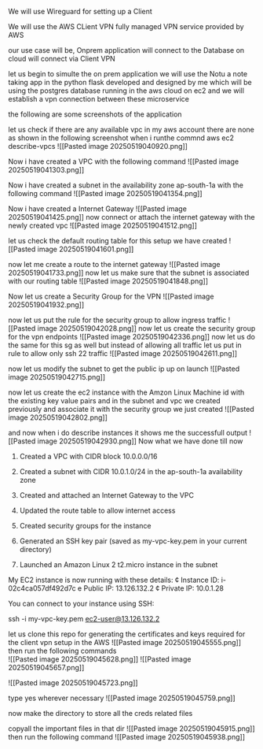 
We will use Wireguard for setting up a Client 

We will use the AWS CLient VPN fully managed VPN service provided by AWS

our use case will be, Onprem application will connect to the Database on cloud will connect via Client VPN

let us begin 
to simulte the on prem application we will use the Notu a note taking app in the python flask developed and designed by me which will be using the postgres database running in the aws cloud on ec2 and we will establish a vpn connection between these microservice

the following are some screenshots of the application 


let us check if there are any available vpc in my aws account 
there are none as shown in the following screenshot when i runthe commnd
aws ec2 describe-vpcs
![[Pasted image 20250519040920.png]]

Now i have created a VPC with the following command 
![[Pasted image 20250519041303.png]]

Now i have created a subnet in the availability zone ap-south-1a with the following command
![[Pasted image 20250519041354.png]]

Now i have created a Internet Gateway 
![[Pasted image 20250519041425.png]]
now connect or attach the internet gateway with the newly created vpc
![[Pasted image 20250519041512.png]]

let us check the default routing table for this setup we have created 
![[Pasted image 20250519041601.png]]

now let me create a route to the internet gateway 
![[Pasted image 20250519041733.png]]
now let us make sure that the subnet is associated with our routing table 
![[Pasted image 20250519041848.png]]

Now let us create a Security Group for the VPN 
![[Pasted image 20250519041932.png]]

now let us put the rule for the security group to allow ingress traffic 
![[Pasted image 20250519042028.png]]
now let us create the security group for the vpn endpoints
![[Pasted image 20250519042336.png]]
now let us do the same for this sg as well but instead of allowing all traffic let us put in rule to allow only ssh 22 traffic 
![[Pasted image 20250519042611.png]]

now let us modify the subnet to get the public ip up on launch 
![[Pasted image 20250519042715.png]]

now let us create the ec2 instance with the Amzon Linux Machine id with the existing key value pairs and in the subnet and vpc we created previously and associate it with the security group we just created 
![[Pasted image 20250519042802.png]]

and now when i do describe instances it shows me the successfull output
![[Pasted image 20250519042930.png]]
Now what we have done till now
1. Created a VPC with CIDR block 10.0.0.0/16

2. Created a subnet with CIDR 10.0.1.0/24 in the ap-south-1a availability zone
3. Created and attached an Internet Gateway to the VPC

4. Updated the route table to allow internet access

5. Created security groups for the instance

6. Generated an SSH key pair (saved as my-vpc-key.pem in your current directory)
7. Launched an Amazon Linux 2 t2.micro instance in the subnet

My EC2 instance is now running with these details:
¢ Instance ID: i-02c4ca057df492d7c
e Public IP: 13.126.132.2
¢ Private IP: 10.0.1.28

You can connect to your instance using SSH:

 ssh -i my-vpc-key.pem ec2-user@13.126.132.2

let us clone this repo for generating the certificates and keys required for the client vpn setup in the AWS
![[Pasted image 20250519045555.png]]
then run the following commands  
![[Pasted image 20250519045628.png]]
![[Pasted image 20250519045657.png]]

![[Pasted image 20250519045723.png]]

type yes wherever necessary
![[Pasted image 20250519045759.png]]

now make the directory to store all the creds related files

copyall the important files in that dir
![[Pasted image 20250519045915.png]]
then run the following command
![[Pasted image 20250519045938.png]]







